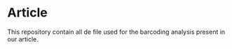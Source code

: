 # Article
This repository contain all de file used for the barcoding analysis present in our article.
